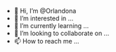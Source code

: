 - 👋 Hi, I’m @Orlandona
- 👀 I’m interested in ...
- 🌱 I’m currently learning ...
- 💞️ I’m looking to collaborate on ...
- 📫 How to reach me ...

<!---
Orlandona/Orlandona is a ✨ special ✨ repository because its `README.md` (this file) appears on your GitHub profile.
You can click the Preview link to take a look at your changes.
--->
